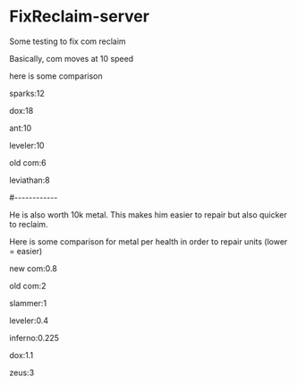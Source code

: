 # FixReclaim-server
Some testing to fix com reclaim

Basically, com moves at 10 speed

here is some comparison

sparks:12

dox:18

ant:10

leveler:10

old com:6

leviathan:8

#------------

He is also worth 10k metal. This makes him easier to repair but also quicker to reclaim.

Here is some comparison for metal per health in order to repair units (lower = easier)

new com:0.8

old com:2

slammer:1

leveler:0.4

inferno:0.225

dox:1.1

zeus:3
